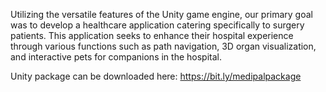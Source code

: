 Utilizing the versatile features of the Unity game engine, our primary goal was to develop a healthcare application catering specifically to surgery patients. This application seeks to enhance their hospital experience through various functions such as path navigation, 3D organ visualization, and interactive pets for companions in the hospital.

Unity package can be downloaded here: https://bit.ly/medipalpackage
